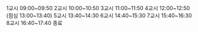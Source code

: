 1교시 09:00~09:50
2교시 10:00~10:50
3교시 11:00~11:50
4교시 12:00~12:50
(점심 13:00~13:40)
5교시 13:40~14:30
6교시 14:40~15:30
7교시 15:40~16:30
8교시 16:40~17:40 종료
